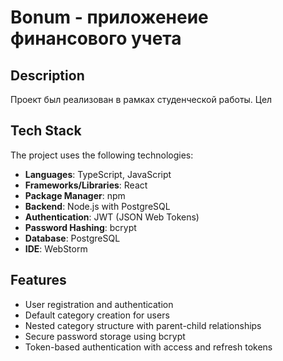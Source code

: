 # Bonum - приложенеие финансового учета

## Description
Проект был реализован в рамках студенческой работы. Цел

## Tech Stack
The project uses the following technologies:
- **Languages**: TypeScript, JavaScript
- **Frameworks/Libraries**: React
- **Package Manager**: npm
- **Backend**: Node.js with PostgreSQL
- **Authentication**: JWT (JSON Web Tokens)
- **Password Hashing**: bcrypt
- **Database**: PostgreSQL
- **IDE**: WebStorm

## Features
- User registration and authentication
- Default category creation for users
- Nested category structure with parent-child relationships
- Secure password storage using bcrypt
- Token-based authentication with access and refresh tokens
